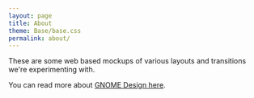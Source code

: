 ```yaml
---
layout: page
title: About
theme: Base/base.css
permalink: about/
---
```


These are some web based mockups of various layouts and transitions we're experimenting with.

You can read more about [GNOME Design here](https://wiki.gnome.org/Design/).
